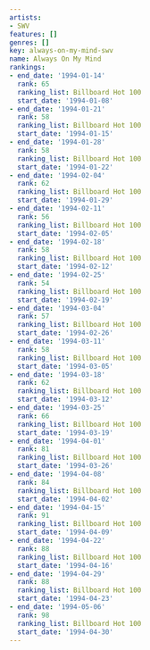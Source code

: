 ```yaml
---
artists:
- SWV
features: []
genres: []
key: always-on-my-mind-swv
name: Always On My Mind
rankings:
- end_date: '1994-01-14'
  rank: 65
  ranking_list: Billboard Hot 100
  start_date: '1994-01-08'
- end_date: '1994-01-21'
  rank: 58
  ranking_list: Billboard Hot 100
  start_date: '1994-01-15'
- end_date: '1994-01-28'
  rank: 58
  ranking_list: Billboard Hot 100
  start_date: '1994-01-22'
- end_date: '1994-02-04'
  rank: 62
  ranking_list: Billboard Hot 100
  start_date: '1994-01-29'
- end_date: '1994-02-11'
  rank: 56
  ranking_list: Billboard Hot 100
  start_date: '1994-02-05'
- end_date: '1994-02-18'
  rank: 58
  ranking_list: Billboard Hot 100
  start_date: '1994-02-12'
- end_date: '1994-02-25'
  rank: 54
  ranking_list: Billboard Hot 100
  start_date: '1994-02-19'
- end_date: '1994-03-04'
  rank: 57
  ranking_list: Billboard Hot 100
  start_date: '1994-02-26'
- end_date: '1994-03-11'
  rank: 58
  ranking_list: Billboard Hot 100
  start_date: '1994-03-05'
- end_date: '1994-03-18'
  rank: 62
  ranking_list: Billboard Hot 100
  start_date: '1994-03-12'
- end_date: '1994-03-25'
  rank: 66
  ranking_list: Billboard Hot 100
  start_date: '1994-03-19'
- end_date: '1994-04-01'
  rank: 81
  ranking_list: Billboard Hot 100
  start_date: '1994-03-26'
- end_date: '1994-04-08'
  rank: 84
  ranking_list: Billboard Hot 100
  start_date: '1994-04-02'
- end_date: '1994-04-15'
  rank: 91
  ranking_list: Billboard Hot 100
  start_date: '1994-04-09'
- end_date: '1994-04-22'
  rank: 88
  ranking_list: Billboard Hot 100
  start_date: '1994-04-16'
- end_date: '1994-04-29'
  rank: 88
  ranking_list: Billboard Hot 100
  start_date: '1994-04-23'
- end_date: '1994-05-06'
  rank: 98
  ranking_list: Billboard Hot 100
  start_date: '1994-04-30'
---
```


